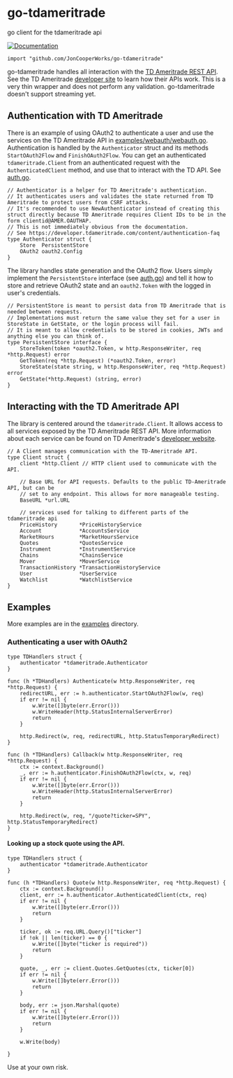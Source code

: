# go-tdameritrade
go client for the tdameritrade api

[![Documentation](https://godoc.org/github.com/JonCooperWorks/go-tdameritrade?status.svg)](https://godoc.org/github.com/JonCooperWorks/go-tdameritrade)


```import "github.com/JonCooperWorks/go-tdameritrade"```

go-tdameritrade handles all interaction with the [TD Ameritrade REST API](https://developer.tdameritrade.com/apis).
See the TD Ameritrade [developer site](https://developer.tdameritrade.com/) to learn how their APIs work.
This is a very thin wrapper and does not perform any validation.
go-tdameritrade doesn't support streaming yet.


## Authentication with TD Ameritrade
There is an example of using OAuth2 to authenticate a user and use the services on the TD Ameritrade API in [examples/webauth/webauth.go](https://github.com/JonCooperWorks/go-tdameritrade/blob/master/examples/webauth/webauth.go).
Authentication is handled by the ```Authenticator``` struct and its methods ```StartOAuth2Flow``` and ```FinishOAuth2Flow```.
You can get an authenticated ```tdameritrade.Client``` from an authenticated request with the ```AuthenticatedClient``` method, and use that to interact with the TD API.
See [auth.go](https://github.com/JonCooperWorks/go-tdameritrade/blob/master/auth.go).

```
// Authenticator is a helper for TD Ameritrade's authentication.
// It authenticates users and validates the state returned from TD Ameritrade to protect users from CSRF attacks.
// It's recommended to use NewAuthenticator instead of creating this struct directly because TD Ameritrade requires Client IDs to be in the form clientid@AMER.OAUTHAP.
// This is not immediately obvious from the documentation.
// See https://developer.tdameritrade.com/content/authentication-faq
type Authenticator struct {
	Store  PersistentStore
	OAuth2 oauth2.Config
}
```

The library handles state generation and the OAuth2 flow.
Users simply implement the ```PersistentStore``` interface (see [auth.go](https://github.com/JonCooperWorks/go-tdameritrade/blob/master/auth.go)) and tell it how to store and retrieve OAuth2 state and an ```oauth2.Token``` with the logged in user's credentials.

```
// PersistentStore is meant to persist data from TD Ameritrade that is needed between requests.
// Implementations must return the same value they set for a user in StoreState in GetState, or the login process will fail.
// It is meant to allow credentials to be stored in cookies, JWTs and anything else you can think of.
type PersistentStore interface {
	StoreToken(token *oauth2.Token, w http.ResponseWriter, req *http.Request) error
	GetToken(req *http.Request) (*oauth2.Token, error)
	StoreState(state string, w http.ResponseWriter, req *http.Request) error
	GetState(*http.Request) (string, error)
}
```

## Interacting with the TD Ameritrade API
The library is centered around the ```tdameritrade.Client```.
It allows access to all services exposed by the TD Ameritrade REST API.
More information about each service can be found on TD Ameritrade's [developer website](https://developer.tdameritrade.com/apis).

```
// A Client manages communication with the TD-Ameritrade API.
type Client struct {
	client *http.Client // HTTP client used to communicate with the API.

	// Base URL for API requests. Defaults to the public TD-Ameritrade API, but can be
	// set to any endpoint. This allows for more manageable testing.
	BaseURL *url.URL

	// services used for talking to different parts of the tdameritrade api
	PriceHistory       *PriceHistoryService
	Account            *AccountsService
	MarketHours        *MarketHoursService
	Quotes             *QuotesService
	Instrument         *InstrumentService
	Chains             *ChainsService
	Mover              *MoverService
	TransactionHistory *TransactionHistoryService
	User               *UserService
	Watchlist          *WatchlistService
}
```

## Examples

More examples are in the [examples](https://github.com/JonCooperWorks/go-tdameritrade/tree/master/examples) directory.


### Authenticating a user with OAuth2
```
type TDHandlers struct {
	authenticator *tdameritrade.Authenticator
}

func (h *TDHandlers) Authenticate(w http.ResponseWriter, req *http.Request) {
	redirectURL, err := h.authenticator.StartOAuth2Flow(w, req)
	if err != nil {
		w.Write([]byte(err.Error()))
		w.WriteHeader(http.StatusInternalServerError)
		return
	}

	http.Redirect(w, req, redirectURL, http.StatusTemporaryRedirect)
}

func (h *TDHandlers) Callback(w http.ResponseWriter, req *http.Request) {
	ctx := context.Background()
	_, err := h.authenticator.FinishOAuth2Flow(ctx, w, req)
	if err != nil {
		w.Write([]byte(err.Error()))
		w.WriteHeader(http.StatusInternalServerError)
		return
	}

	http.Redirect(w, req, "/quote?ticker=SPY", http.StatusTemporaryRedirect)
}
```

#### Looking up a stock quote using the API.
```
type TDHandlers struct {
	authenticator *tdameritrade.Authenticator
}

func (h *TDHandlers) Quote(w http.ResponseWriter, req *http.Request) {
	ctx := context.Background()
	client, err := h.authenticator.AuthenticatedClient(ctx, req)
	if err != nil {
		w.Write([]byte(err.Error()))
		return
	}

	ticker, ok := req.URL.Query()["ticker"]
	if !ok || len(ticker) == 0 {
		w.Write([]byte("ticker is required"))
		return
	}

	quote, _, err := client.Quotes.GetQuotes(ctx, ticker[0])
	if err != nil {
		w.Write([]byte(err.Error()))
		return
	}

	body, err := json.Marshal(quote)
	if err != nil {
		w.Write([]byte(err.Error()))
		return
	}

	w.Write(body)

}
```


Use at your own risk.
